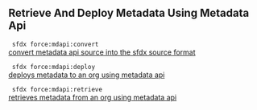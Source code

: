 ## Retrieve And Deploy Metadata Using Metadata Api



``` sfdx force:mdapi:convert```   
 [convert metadata api source into the sfdx source format](./retrieveanddeploymetadatausingmetadataapi)

``` sfdx force:mdapi:deploy```   
 [deploys metadata to an org using metadata api](./retrieveanddeploymetadatausingmetadataapi)

``` sfdx force:mdapi:retrieve```   
 [retrieves metadata from an org using metadata api](./retrieveanddeploymetadatausingmetadataapi)

